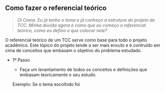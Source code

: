 ## Como fazer o referencial teórico

> *Oi Ciana. Eu já tenho o tema e já conheço a estrutura do projeto de TCC. Minha dúvida agora é como que eu começo o referencial teórico, como eu defino o que colocar nele?*

O referencial teórico de um TCC serve como base para todo o projeto acadêmico. Este tópico do projeto tende a ser mais enxuto e é contruído em cima de conceitos que embasam o objetivo do problema estudado.

* 1º Passo
  * Faça um levantamento de todos os conceitos e definições que embasam teoricamente o seu estudo.
  
  Exemplo: Se o tema escolhido foi